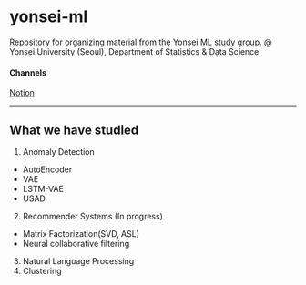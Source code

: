 # yonsei-ml
Repository for organizing material from the Yonsei ML study group. 
@ Yonsei University (Seoul), Department of Statistics & Data Science. <br>

#### Channels
[Notion](https://www.notion.so/03c0e8bd25814fcaaa7397839edb97a5)

---

## What we have studied  
1. Anomaly Detection
- AutoEncoder
- VAE
- LSTM-VAE
- USAD


2. Recommender Systems (In progress)
- Matrix Factorization(SVD, ASL)
- Neural collaborative filtering


3. Natural Language Processing
4. Clustering
